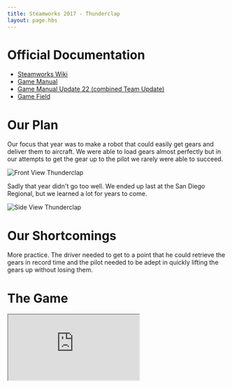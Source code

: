 ```yaml
---
title: Steamworks 2017 - Thunderclap
layout: page.hbs
---
```


# Official Documentation

- [Steamworks Wiki](https://en.wikipedia.org/wiki/FIRST_Steamworks)
- [Game Manual](/pdfs/steamworks-2017/manual.pdf)
- [Game Manual Update 22 (combined Team Update)](/pdfs/steamworks-2017/team-updates.pdf)
- [Game Field](/pdfs/steamworks-2017/field.pdf)

# Our Plan
Our focus that year was to make a robot that could easily get gears and deliver them to aircraft. We were able to load gears almost perfectly but in our attempts to get the gear up to the pilot we rarely were able to succeed.

![Front View Thunderclap](/images/steamworks-2017/front-thunderclap.jpg)

Sadly that year didn't go too well. We ended up last at the San Diego Regional, but we learned a lot for years to come.

![Side View Thunderclap](/images/steamworks-2017/side-thunderclap.jpg)

# Our Shortcomings

More practice. The driver needed to get to a point that he could retrieve the gears in record time and the pilot needed to be adept in quickly lifting the gears up without losing them.

# The Game

<div class="videowrapper">
  <iframe src="https://www.youtube.com/embed/EMiNmJW7enI" allowfullscreen></iframe>
</div>